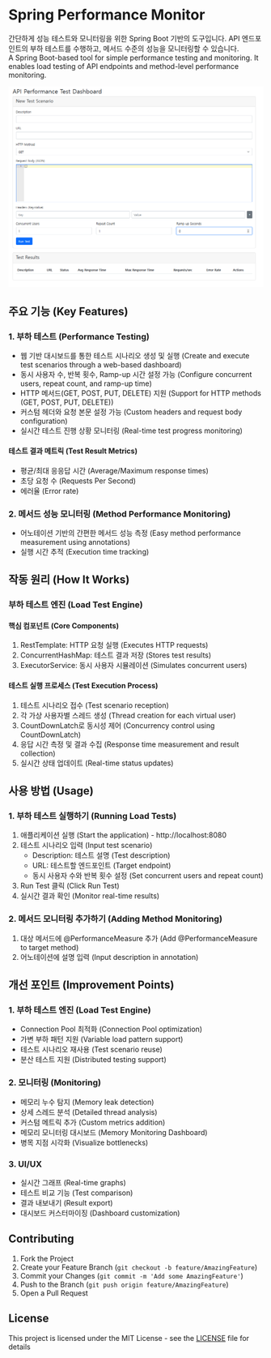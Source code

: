 # Spring Performance Monitor

간단하게 성능 테스트와 모니터링을 위한 Spring Boot 기반의 도구입니다. API 엔드포인트의 부하 테스트를 수행하고, 메서드 수준의 성능을 모니터링할 수 있습니다.
</br>
A Spring Boot-based tool for simple performance testing and monitoring. It enables load testing of API endpoints and method-level performance monitoring.

![alt text](image.png)

## 주요 기능 (Key Features)

### 1. 부하 테스트 (Performance Testing)
- 웹 기반 대시보드를 통한 테스트 시나리오 생성 및 실행 (Create and execute test scenarios through a web-based dashboard)
- 동시 사용자 수, 반복 횟수, Ramp-up 시간 설정 가능 (Configure concurrent users, repeat count, and ramp-up time)
- HTTP 메서드(GET, POST, PUT, DELETE) 지원 (Support for HTTP methods (GET, POST, PUT, DELETE))
- 커스텀 헤더와 요청 본문 설정 가능 (Custom headers and request body configuration)
- 실시간 테스트 진행 상황 모니터링 (Real-time test progress monitoring)

#### 테스트 결과 메트릭 (Test Result Metrics)
- 평균/최대 응응답 시간 (Average/Maximum response times)
- 초당 요청 수 (Requests Per Second)
- 에러율 (Error rate)

### 2. 메서드 성능 모니터링 (Method Performance Monitoring)
- 어노테이션 기반의 간편한 메서드 성능 측정 (Easy method performance measurement using annotations)
- 실행 시간 추적 (Execution time tracking)

## 작동 원리 (How It Works)

### 부하 테스트 엔진 (Load Test Engine)
#### 핵심 컴포넌트 (Core Components)
1. RestTemplate: HTTP 요청 실행 (Executes HTTP requests)
2. ConcurrentHashMap: 테스트 결과 저장 (Stores test results)
3. ExecutorService: 동시 사용자 시뮬레이션 (Simulates concurrent users)

#### 테스트 실행 프로세스 (Test Execution Process)
1. 테스트 시나리오 접수 (Test scenario reception)
2. 각 가상 사용자별 스레드 생성 (Thread creation for each virtual user)
3. CountDownLatch로 동시성 제어 (Concurrency control using CountDownLatch)
4. 응답 시간 측정 및 결과 수집 (Response time measurement and result collection)
5. 실시간 상태 업데이트 (Real-time status updates)

## 사용 방법 (Usage)

### 1. 부하 테스트 실행하기 (Running Load Tests)
1. 애플리케이션 실행 (Start the application) - http://localhost:8080
2. 테스트 시나리오 입력 (Input test scenario)
   - Description: 테스트 설명 (Test description)
   - URL: 테스트할 엔드포인트 (Target endpoint)
   - 동시 사용자 수와 반복 횟수 설정 (Set concurrent users and repeat count)
3. Run Test 클릭 (Click Run Test)
4. 실시간 결과 확인 (Monitor real-time results)

### 2. 메서드 모니터링 추가하기 (Adding Method Monitoring)
1. 대상 메서드에 @PerformanceMeasure 추가 (Add @PerformanceMeasure to target method)
2. 어노테이션에 설명 입력 (Input description in annotation)

## 개선 포인트 (Improvement Points)

### 1. 부하 테스트 엔진 (Load Test Engine)
- Connection Pool 최적화 (Connection Pool optimization)
- 가변 부하 패턴 지원 (Variable load pattern support)
- 테스트 시나리오 재사용 (Test scenario reuse)
- 분산 테스트 지원 (Distributed testing support)

### 2. 모니터링 (Monitoring)
- 메모리 누수 탐지 (Memory leak detection)
- 상세 스레드 분석 (Detailed thread analysis)
- 커스텀 메트릭 추가 (Custom metrics addition)
- 메모리 모니터링 대시보드 (Memory Monitoring Dashboard)
- 병목 지점 시각화 (Visualize bottlenecks)

### 3. UI/UX
- 실시간 그래프 (Real-time graphs)
- 테스트 비교 기능 (Test comparison)
- 결과 내보내기 (Result export)
- 대시보드 커스터마이징 (Dashboard customization)

## Contributing

1. Fork the Project
2. Create your Feature Branch (`git checkout -b feature/AmazingFeature`)
3. Commit your Changes (`git commit -m 'Add some AmazingFeature'`)
4. Push to the Branch (`git push origin feature/AmazingFeature`)
5. Open a Pull Request

## License

This project is licensed under the MIT License - see the [LICENSE](LICENSE) file for details
